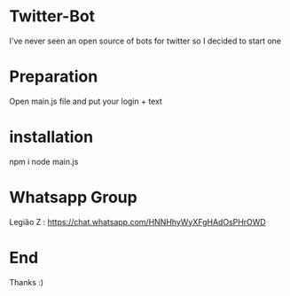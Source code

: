 # Twitter-Bot
I've never seen an open source of bots for twitter so I decided to start one

# Preparation
Open main.js file and put your login + text

# installation
npm i
node main.js

# Whatsapp Group

Legião Z : https://chat.whatsapp.com/HNNHhyWyXFgHAdOsPHrOWD

# End
Thanks :)
